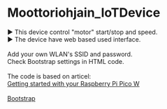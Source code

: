 # Moottoriohjain_IoTDevice

:arrow_forward: This device control "motor" start/stop and speed.<br>
:arrow_forward: The device have web based used interface.
<br><br>
Add your own WLAN's SSID and password.<br>
Check Bootstrap settings in HTML code.
<br><br>
The code is based on articel:<br>
<a href="https://projects.raspberrypi.org/en/projects/get-started-pico-w/0"
			target="_blank">Getting started with your Raspberry Pi Pico W</a>
<br><br>
<a href="https://getbootstrap.com/"	target="_blank">Bootstrap</a>
